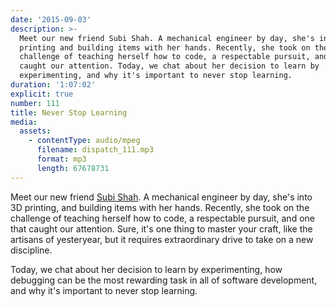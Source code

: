 ```yaml
---
date: '2015-09-03'
description: >-
  Meet our new friend Subi Shah. A mechanical engineer by day, she's into 3D
  printing and building items with her hands. Recently, she took on the
  challenge of teaching herself how to code, a respectable pursuit, and one that
  caught our attention. Today, we chat about her decision to learn by
  experimenting, and why it's important to never stop learning.
duration: '1:07:02'
explicit: true
number: 111
title: Never Stop Learning
media:
  assets:
    - contentType: audio/mpeg
      filename: dispatch_111.mp3
      format: mp3
      length: 67678731
---
```

Meet our new friend [Subi Shah](http://svbi.me). A mechanical engineer by day, she's into 3D printing, and building items with her hands. Recently, she took on the challenge of teaching herself how to code, a respectable pursuit, and one that caught our attention. Sure, it's one thing to master your craft, like the artisans of yesteryear, but it requires extraordinary drive to take on a new discipline.

Today, we chat about her decision to learn by experimenting, how debugging can be the most rewarding task in all of software development, and why it's important to never stop learning.
